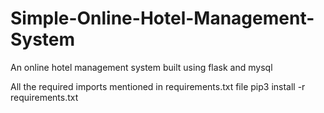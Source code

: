 # Simple-Online-Hotel-Management-System
An online hotel management system built using flask and mysql

All the required imports mentioned in requirements.txt file
pip3 install -r requirements.txt
